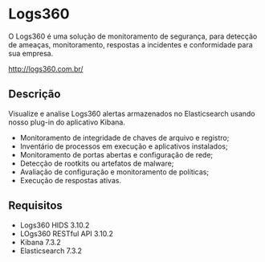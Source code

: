 # Logs360

O Logs360 é uma solução de monitoramento de segurança, para detecção de ameaças, monitoramento, respostas a incidentes e conformidade para sua empresa.

http://logs360.com.br/

## Descrição

Visualize e analise Logs360 alertas armazenados no Elasticsearch usando nosso plug-in do aplicativo Kibana.

- Monitoramento de integridade de chaves de arquivo e registro;
- Inventário de processos em execução e aplicativos instalados;
- Monitoramento de portas abertas e configuração de rede;
- Detecção de rootkits ou artefatos de malware;
- Avaliação de configuração e monitoramento de políticas;
- Execução de respostas ativas.


## Requisitos

- Logs360 HIDS 3.10.2
- LOgs360 RESTful API 3.10.2
- Kibana 7.3.2
- Elasticsearch 7.3.2

